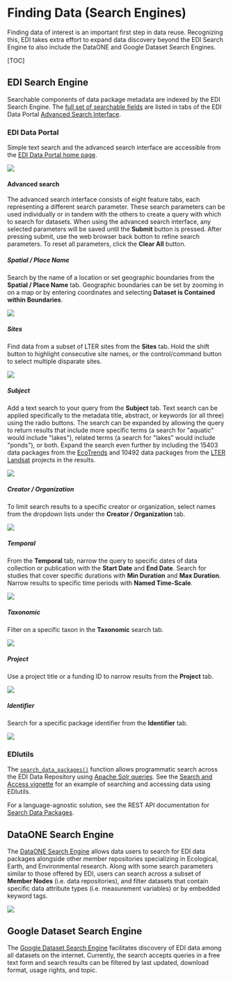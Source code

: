 # Finding Data (Search Engines)

Finding data of interest is an important first step in data reuse. Recognizing this, EDI takes extra effort to expand data discovery beyond the EDI Search Engine to also include the DataONE and Google Dataset Search Engines.

[TOC]

## EDI Search Engine

Searchable components of data package metadata are indexed by the EDI Search Engine. The [full set of searchable fields](https://pastaplus-core.readthedocs.io/en/latest/doc_tree/pasta_api/data_package_manager_api.html#searchable-fields) are listed in tabs of the EDI Data Portal [Advanced Search Interface](https://portal.edirepository.org/nis/advancedSearch.jsp).


### EDI Data Portal

Simple text search and the advanced search interface are accessible from the [EDI Data Portal home page](https://portal.edirepository.org/nis/home.jsp).

![](../../static/images/search1.png)

#### Advanced search

The advanced search interface consists of eight feature tabs, each representing a different search parameter. These search parameters can be used individually or in tandem with the others to create a query with which to search for datasets. When using the advanced search interface, any selected parameters will be saved until the **Submit** button is pressed. After pressing submit, use the web browser back button to refine search parameters. To reset all parameters, click the **Clear All** button. 

##### Spatial / Place Name

Search by the name of a location or set geographic boundaries from the **Spatial / Place Name** tab. Geographic boundaries can be set by zooming in on a map or by entering coordinates and selecting **Dataset is Contained within Boundaries**.

![](../../static/images/as-spatial.png)

##### Sites

Find data from a subset of LTER sites from the **Sites** tab. Hold the shift button to highlight consecutive site names, or the control/command button to select multiple disparate sites.

![](../../static/images/as-sites.png)

##### Subject

Add a text search to your query from the **Subject** tab. Text search can be applied specifically to the metadata title, abstract, or keywords (or all three) using the radio buttons. The search can be expanded by allowing the query to return results that include more specific terms (a search for "aquatic" would include "lakes"), related terms (a search for "lakes" would include "ponds"), or both. Expand the search even further by including the 15403 data packages from the [EcoTrends](https://lternet.edu/the-ecotrends-project/) and 10492 data packages from the [LTER Landsat](https://lternet.edu/lter-remote-sensing-and-geographic-information-system-data/) projects in the results. 

![](../../static/images/as-subject.png)

##### Creator / Organization

To limit search results to a specific creator or organization, select names from the dropdown lists under the **Creator / Organization** tab.

![](../../static/images/as-creator.png)

##### Temporal

From the **Temporal** tab, narrow the query to specific dates of data collection or publication with the **Start Date** and **End Date**. Search for studies that cover specific durations with **Min Duration** and **Max Duration**. Narrow results to specific time periods with **Named Time-Scale**.

![](../../static/images/as-temporal.png)

##### Taxonomic

Filter on a specific taxon in the **Taxonomic** search tab.

![](../../static/images/as-taxonomic.png)

##### Project

Use a project title or a funding ID to narrow results from the **Project** tab.

![](../../static/images/as-project.png)

##### Identifier

Search for a specific package identifier from the **Identifier** tab. 

![](../../static/images/as-identifier.png)

### EDIutils

The [`search_data_packages()`](https://ediorg.github.io/EDIutils/reference/search_data_packages.html) function allows programmatic search across the EDI Data Repository using [Apache Solr queries](https://cwiki.apache.org/confluence/display/solr/). See the [Search and Access vignette](https://ediorg.github.io/EDIutils/articles/search_and_access.html) for an example of searching and accessing data using EDIutils.

For a language-agnostic solution, see the REST API documentation for [Search Data Packages](https://pastaplus-core.readthedocs.io/en/latest/doc_tree/pasta_api/data_package_manager_api.html#search-data-packages).

## DataONE Search Engine

The [DataONE Search Engine](https://search.dataone.org/data) allows data users to search for EDI data packages alongside other member repositories specializing in Ecological, Earth, and Environmental research. Along with some search parameters similar to those offered by EDI, users can search across a subset of **Member Nodes** (i.e. data repositories), and filter datasets that contain specific data attribute types (i.e. measurement variables) or by embedded keyword tags. 

![](../../static/images/dataone-search.png)

## Google Dataset Search Engine

The [Google Dataset Search Engine](https://datasetsearch.research.google.com/) facilitates discovery of EDI data among all datasets on the internet. Currently, the search accepts queries in a free text form and search results can be filtered by last updated, download format, usage rights, and topic.

 
